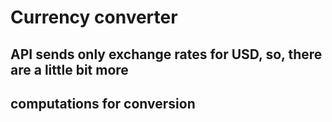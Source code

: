 # Currency converter

## API sends only exchange rates for USD, so, there are a little bit more 
## computations for conversion